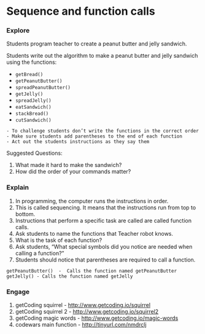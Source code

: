 # Sequence and function calls

### Explore
Students program teacher to create a peanut butter and jelly sandwich.

Students write out the algorithm to make a peanut butter and jelly sandwich using the functions:

- `getBread()`
- `getPeanutButter()`
- `spreadPeanutButter()`
- `getJelly()`
- `spreadJelly()`
- `eatSandwich()`
- `stackBread()`
- `cutSandwich()`

```
- To challenge students don’t write the functions in the correct order
- Make sure students add parentheses to the end of each function
- Act out the students instructions as they say them
```

Suggested Questions:


1. What made it hard to make the sandwich?
2. How did the order of your commands matter?

### Explain

1. In programming, the computer runs the instructions in order.
2. This is called sequencing. It means that the instructions run from top to bottom.
3. Instructions that perform a specific task are called are called function calls.
4. Ask students to name the functions that Teacher robot knows.
5. What is the task of each function?
6. Ask students, “What special symbols did you notice are needed when calling a function?”
7. Students should notice that parentheses are required to call a function.
```
getPeanutButter()  -  Calls the function named getPeanutButter
getJelly() - Calls the function named getJelly
```

### Engage
1. getCoding squirrel - http://www.getcoding.io/squirrel
2. getCoding squirrel 2 - http://www.getcoding.io/squirrel2
3. getCoding magic words - http://www.getcoding.io/magic-words
4. codewars main function - http://tinyurl.com/nmdrclj

